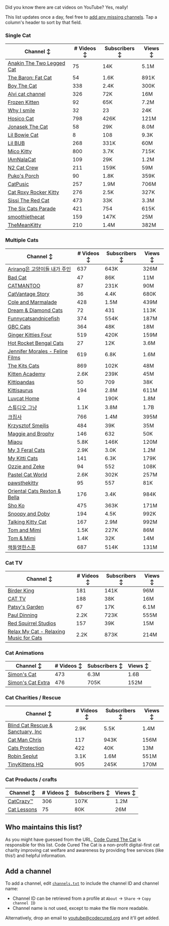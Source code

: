 Did you know there are cat videos on YouTube? Yes, really!

This list updates once a day, feel free to [add any missing channels](#add-a-channel). Tap a column's header to sort by that field.


### Single Cat

| Channel ↕ | # Videos ↕ | Subscribers ↕ | Views ↕ |
| --- | --- | --- | --- |
| [Anakin The Two Legged Cat](https://youtube.com/@anakintwolegs) | 75 | 14K | 5.1M |
| [The Baron: Fat Cat](https://youtube.com/@thebaronfatcat6603) | 54 | 1.6K | 891K |
| [Boy The Cat](https://youtube.com/@boythecat) | 338 | 2.4K | 300K |
| [Alvi cat channel](https://youtube.com/@alvicatchannel) | 326 | 72K | 16M |
| [Frozen Kitten](https://youtube.com/@frozenkitten) | 92 | 65K | 7.2M |
| [Why I smile](https://youtube.com/@whyismile) | 32 | 23 | 24K |
| [Hosico Cat](https://youtube.com/@hosico_cat) | 798 | 426K | 121M |
| [Jonasek The Cat](https://youtube.com/@jonasekthecat) | 58 | 29K | 8.0M |
| [Lil Bowie Cat](https://youtube.com/@lilbowiecat9121) | 8 | 108 | 9.3K |
| [Lil BUB](https://youtube.com/@lilbub) | 268 | 331K | 60M |
| [Mico Kitty](https://youtube.com/@micokitty) | 800 | 3.7K | 715K |
| [IAmNalaCat](https://youtube.com/@iamnalacat) | 109 | 29K | 1.2M |
| [N2 Cat Crew](https://youtube.com/@n2catcrew) | 211 | 159K | 59M |
| [Puko's Porch](https://youtube.com/@pukosporch) | 90 | 1.8K | 359K |
| [CatPusic](https://youtube.com/@catpusic) | 257 | 1.9M | 706M |
| [Cat Roxy Rocker Kitty](https://youtube.com/@rockerroxy) | 276 | 2.5K | 327K |
| [Sissi The Red Cat](https://youtube.com/@veterinarylife) | 473 | 33K | 3.3M |
| [The Six Cats Parade](https://youtube.com/@thesixcatsparade) | 421 | 754 | 615K |
| [smoothiethecat](https://youtube.com/@smoothiethecat) | 159 | 147K | 25M |
| [TheMeanKitty](https://youtube.com/@themeankitty) | 210 | 1.4M | 382M |

### Multiple Cats

| Channel ↕ | # Videos ↕ | Subscribers ↕ | Views ↕ |
| --- | --- | --- | --- |
| [Arirang은 고양이들 내가 주인](https://youtube.com/@arirang3) | 637 | 643K | 326M |
| [Bad Cat](https://youtube.com/@badcattube) | 47 | 86K | 11M |
| [CATMANTOO](https://youtube.com/@catmantoo) | 87 | 231K | 90M |
| [CatVantage Story](https://youtube.com/@catvantagestory) | 36 | 4.4K | 680K |
| [Cole and Marmalade](https://youtube.com/@coleandmarmalade) | 428 | 1.5M | 439M |
| [Dream & Diamond Cats](https://youtube.com/@dreamdiamondcats) | 72 | 431 | 113K |
| [Funnycatsandnicefish](https://youtube.com/@funnycatsandnicefish) | 374 | 554K | 187M |
| [GBC Cats](https://youtube.com/@gbccats) | 364 | 48K | 18M |
| [Ginger Kitties Four](https://youtube.com/@gingerkittiesfour) | 519 | 420K | 159M |
| [Hot Rocket Bengal Cats](https://youtube.com/@hotrocketbengalcats) | 27 | 12K | 3.6M |
| [Jennifer Morales - Feline Films](https://youtube.com/@jennifermoralesfelinefilms) | 619 | 6.8K | 1.6M |
| [The Kits Cats](https://youtube.com/@drnworbskitscats) | 869 | 102K | 48M |
| [Kitten Academy](https://youtube.com/@kittenacademy) | 2.6K | 239K | 45M |
| [Kittipandas](https://youtube.com/@kittipandas) | 50 | 709 | 38K |
| [Kittisaurus](https://youtube.com/@kittisaurus) | 194 | 2.8M | 611M |
| [Luvcat Home](https://youtube.com/@claireluvcat) | 4 | 190K | 1.8M |
| [스튜디오 그냥](https://youtube.com/@studiognyang) | 1.1K | 3.8M | 1.7B |
| [크집사](https://youtube.com/@claire_luvcat) | 766 | 1.4M | 395M |
| [Krzysztof Smejlis](https://youtube.com/@bobonikita) | 484 | 39K | 35M |
| [Maggie and Brophy](https://youtube.com/@maggieandbrophy1327) | 146 | 632 | 50K |
| [Miaou](https://youtube.com/@miaou-cat) | 5.8K | 146K | 120M |
| [My 3 Feral Cats](https://youtube.com/@my3feralcats) | 2.9K | 3.0K | 1.2M |
| [My Kitti Cats](https://youtube.com/@mykitticats) | 141 | 6.3K | 179K |
| [Ozzie and Zeke](https://youtube.com/@ozzieandzeke) | 94 | 552 | 108K |
| [Pastel Cat World](https://youtube.com/@pastelcatworld) | 2.6K | 302K | 257M |
| [pawsthekitty](https://youtube.com/@pawsthekitty) | 95 | 557 | 81K |
| [Oriental Cats Rexton & Bella](https://youtube.com/@rextonorientalcat) | 176 | 3.4K | 984K |
| [Sho Ko](https://youtube.com/@shortyandkodi) | 475 | 363K | 171M |
| [Snoopy and Doby](https://youtube.com/@snoopyanddoby) | 194 | 4.5K | 992K |
| [Talking Kitty Cat](https://youtube.com/@stevecash83) | 167 | 2.9M | 992M |
| [Tom and Mimi](https://youtube.com/@tomandmimi) | 1.5K | 227K | 86M |
| [Tom & Mimi](https://youtube.com/@tom_and_mimi) | 1.4K | 32K | 14M |
| [랙돌열한스푼](https://youtube.com/@unboxingragdolls) | 687 | 514K | 131M |

### Cat TV

| Channel ↕ | # Videos ↕ | Subscribers ↕ | Views ↕ |
| --- | --- | --- | --- |
| [Birder King](https://youtube.com/@birderking) | 181 | 141K | 96M |
| [CAT TV](https://youtube.com/@cattvgames) | 188 | 38K | 16M |
| [Patsy's Garden](https://youtube.com/@patsysgarden) | 67 | 17K | 6.1M |
| [Paul Dinning](https://youtube.com/@pauldinningvideosforcats) | 2.2K | 723K | 555M |
| [Red Squirrel Studios](https://youtube.com/@redsquirrelstudios) | 157 | 39K | 15M |
| [Relax My Cat - Relaxing Music for Cats](https://youtube.com/@relaxmycat) | 2.2K | 873K | 214M |

### Cat Animations

| Channel ↕ | # Videos ↕ | Subscribers ↕ | Views ↕ |
| --- | --- | --- | --- |
| [Simon's Cat](https://youtube.com/@simonscat) | 473 | 6.3M | 1.6B |
| [Simon's Cat Extra](https://youtube.com/@simonscatextra) | 476 | 705K | 152M |

### Cat Charities / Rescue

| Channel ↕ | # Videos ↕ | Subscribers ↕ | Views ↕ |
| --- | --- | --- | --- |
| [Blind Cat Rescue & Sanctuary, Inc](https://youtube.com/@blindcatrescuesanctuary) | 2.9K | 5.5K | 1.4M |
| [Cat Man Chris](https://youtube.com/@catmanchrispoole) | 117 | 943K | 156M |
| [Cats Protection](https://youtube.com/@catsprotection) | 422 | 40K | 13M |
| [Robin Seplut](https://youtube.com/@robinseplut) | 3.1K | 1.6M | 551M |
| [TinyKittens HQ](https://youtube.com/@tinykittens) | 905 | 245K | 170M |

### Cat Products / crafts

| Channel ↕ | # Videos ↕ | Subscribers ↕ | Views ↕ |
| --- | --- | --- | --- |
| [CatCrazy™](https://youtube.com/@catcrazychannel) | 306 | 107K | 1.2M |
| [Cat Lessons](https://youtube.com/@catlessons) | 75 | 80K | 26M |


## Who maintains this list?

As you might have guessed from the URL, [Code Cured The Cat](https://codecured.org) is responsible for this list. Code Cured The Cat is a non-profit digital-first cat charity improving cat welfare and awareness by providing free services (like this!) and helpful information.

## Add a channel

To add a channel, edit [`channels.txt`](https://github.com/CodeCured/YouTubeIsForCats/blob/main/automation/channels.txt) to include the channel ID and channel name:
* Channel ID can be retrieved from a profile at `About` -> `Share` -> `Copy channel ID`
* Channel name is not used, except to make the file more readable.

Alternatively, drop an email to [youtube@codecured.org](mailto:youtube@codecured.org) and it'll get added.
